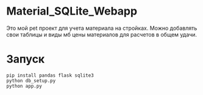 ﻿# Material_SQLite_Webapp
Это мой pet проект для учета материала на стройках. Можно добавлять свои таблицы и виды мб цены материалов для расчетов в общем удачи.

# Запуск
```
pip install pandas flask sqlite3
python db_setup.py
python app.py
```
